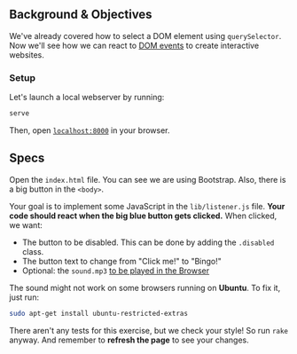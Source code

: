 ## Background & Objectives

We've already covered how to select a DOM element using `querySelector`. Now we'll see how we can react to [DOM events](https://developer.mozilla.org/en-US/docs/Web/Events) to create interactive websites.

### Setup

Let's launch a local webserver by running:

```bash
serve
```

Then, open [`localhost:8000`](http://localhost:8000) in your browser.

## Specs

Open the `index.html` file. You can see we are using Bootstrap. Also, there is a big button in the `<body>`.

Your goal is to implement some JavaScript in the `lib/listener.js` file. **Your code should react when the big blue button gets clicked.** When clicked, we want:

- The button to be disabled. This can be done by adding the `.disabled` class.
- The button text to change from "Click me!" to "Bingo!"
- Optional: the `sound.mp3` [to be played in the Browser](https://stackoverflow.com/questions/9419263/playing-audio-with-javascript)

The sound might not work on some browsers running on **Ubuntu**. To fix it, just run:

```bash
sudo apt-get install ubuntu-restricted-extras 
```

There aren't any tests for this exercise, but we check your style! So run `rake` anyway. And remember to **refresh the page** to see your changes.
